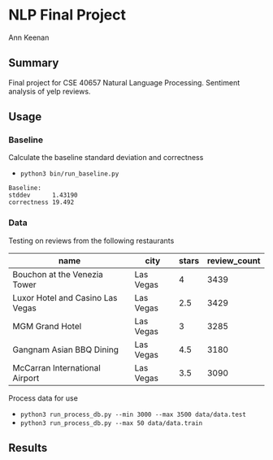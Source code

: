 # NLP Final Project

Ann Keenan

## Summary

Final project for CSE 40657 Natural Language Processing. Sentiment analysis of
yelp reviews.

## Usage

### Baseline

Calculate the baseline standard deviation and correctness
* `python3 bin/run_baseline.py`

```
Baseline:
stddev		1.43190
correctness	19.492
```

### Data

Testing on reviews from the following restaurants

name | city | stars | review_count
--- | --- | --- | ---
Bouchon at the Venezia Tower | Las Vegas | 4 | 3439
Luxor Hotel and Casino Las Vegas | Las Vegas | 2.5 | 3429
MGM Grand Hotel | Las Vegas | 3 | 3285
Gangnam Asian BBQ Dining | Las Vegas | 4.5 | 3180
McCarran International Airport | Las Vegas | 3.5 | 3090

Process data for use
* `python3 run_process_db.py --min 3000 --max 3500 data/data.test`
* `python3 run_process_db.py --max 50 data/data.train`

## Results
